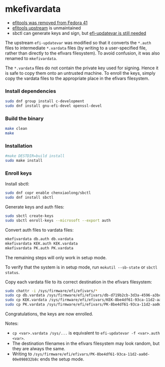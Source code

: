 # mkefivardata

* [efitools was removed from Fedora 41](https://discussion.fedoraproject.org/t/f41-secure-boot-with-only-your-own-keys/138120)
* [efitools upstream](https://web.git.kernel.org/pub/scm/linux/kernel/git/jejb/efitools.git/) is unmaintained
* sbctl can generate keys and sign, but [efi-updatevar is still needed](https://github.com/Foxboron/sbctl/issues/434)

The upstream `efi-updatevar` was modified so that it converts the `*.auth` files to intermediate `*.vardata` files (by writing to a user-specified file, rather than directly to the efivars filesystem). To avoid confusion, it was also renamed to `mkefivardata`.

The `*.vardata` files do not contain the private key used for signing. Hence it is safe to copy them onto an untrusted machine. To enroll the keys, simply copy the vardata files to the appropriate place in the efivars filesystem.

### Install dependencies

```sh
sudo dnf group install c-development
sudo dnf install gnu-efi-devel openssl-devel
```

### Build the binary

```sh
make clean
make
```

### Installation

```sh
#make DESTDIR=build install
sudo make install
```

### Enroll keys

Install sbctl:

```sh
sudo dnf copr enable chenxiaolong/sbctl
sudo dnf install sbctl
```

Generate keys and auth files:

```sh
sudo sbctl create-keys
sudo sbctl enroll-keys --microsoft --export auth
```

Convert auth files to vardata files:

```sh
mkefivardata db.auth db.vardata
mkefivardata KEK.auth KEK.vardata
mkefivardata PK.auth PK.vardata
```

The remaining steps will only work in setup mode.

To verify that the system is in setup mode, run `mokutil --sb-state` or `sbctl status`.

Copy each vardata file to its correct destination in the efivars filesystem:

```sh
sudo chattr -i /sys/firmware/efi/efivars/*
sudo cp db.vardata /sys/firmware/efi/efivars/db-d719b2cb-3d3a-4596-a3bc-dad00e67656f
sudo cp KEK.vardata /sys/firmware/efi/efivars/KEK-8be4df61-93ca-11d2-aa0d-00e098032b8c
sudo cp PK.vardata /sys/firmware/efi/efivars/PK-8be4df61-93ca-11d2-aa0d-00e098032b8c
```

Congratulations, the keys are now enrolled.

Notes:

* `cp <var>.vardata /sys/...` is equivalent to `efi-updatevar -f <var>.auth <var>`.
* The destination filenames in the efivars filesystem may look random, but they are always the same.
* Writing to `/sys/firmware/efi/efivars/PK-8be4df61-93ca-11d2-aa0d-00e098032b8c` ends the setup mode.
